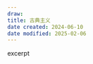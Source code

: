 ```yaml
---
draw:
title: 古典主义
date created: 2024-06-10
date modified: 2025-02-06
---
```


excerpt

<!-- more -->
